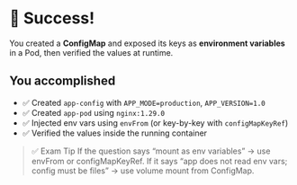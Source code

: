 # 🎉 Success!

You created a **ConfigMap** and exposed its keys as **environment variables** in a Pod, then verified the values at runtime.

## You accomplished
- ✅ Created `app-config` with `APP_MODE=production`, `APP_VERSION=1.0`
- ✅ Created `app-pod` using `nginx:1.29.0`
- ✅ Injected env vars using `envFrom` (or key-by-key with `configMapKeyRef`)
- ✅ Verified the values inside the running container

> ✅ Exam Tip
> If the question says “mount as env variables” → use envFrom or configMapKeyRef.
> If it says “app does not read env vars; config must be files” → use volume mount from ConfigMap.

